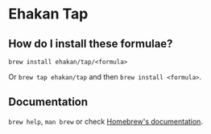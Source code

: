 # Ehakan Tap

## How do I install these formulae?

`brew install ehakan/tap/<formula>`

Or `brew tap ehakan/tap` and then `brew install <formula>`.

## Documentation

`brew help`, `man brew` or check [Homebrew's documentation](https://docs.brew.sh).

